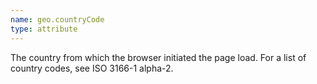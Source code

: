 ```yaml
---
name: geo.countryCode
type: attribute
---
```


The country from which the browser initiated the page load. For a list of country codes, see ISO 3166-1 alpha-2.